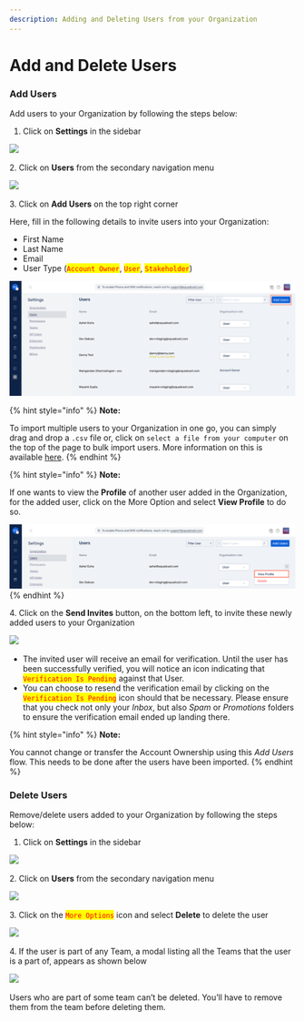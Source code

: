 ```yaml
---
description: Adding and Deleting Users from your Organization
---
```


# Add and Delete Users

### Add Users <a href="#add-users" id="add-users"></a>

Add users to your Organization by following the steps below:

1. Click on **Settings** in the sidebar

![](<../.gitbook/assets/add\_and\_delete\_users\_1 (1).png>)

2\. Click on **Users** from the secondary navigation menu

![](<../.gitbook/assets/add\_and\_delete\_users\_2 (2).png>)

3\. Click on **Add Users** on the top right corner

Here, fill in the following details to invite users into your Organization:

* First Name
* Last Name
* Email
* User Type (<mark style="color:red;">`Account Owner`</mark>, <mark style="color:red;">`User`</mark>, <mark style="color:red;">`Stakeholder`</mark>)

![](../.gitbook/assets/image.png)

{% hint style="info" %}
**Note:**

To import multiple users to your Organization in one go, you can simply drag and drop a `.csv` file or, click on `select a file from your computer` on the top of the page to bulk import users. More information on this is available [here](https://support.squadcast.com/docs/import-users).
{% endhint %}

{% hint style="info" %}
**Note:**

If one wants to view the **Profile** of another user added in the Organization, for the added user, click on the More Option and select **View Profile** to do so.

<img src="../.gitbook/assets/add_and_delete_users_6.png" alt="" data-size="original">
{% endhint %}

4\. Click on the **Send Invites** button, on the bottom left, to invite these newly added users to your Organization

![](../.gitbook/assets/add\_and\_delete\_users\_4.png)

* The invited user will receive an email for verification. Until the user has been successfully verified, you will notice an icon indicating that <mark style="color:red;">`Verification Is Pending`</mark> against that User.
* You can choose to resend the verification email by clicking on the <mark style="color:red;">`Verification Is Pending`</mark> icon should that be necessary. Please ensure that you check not only your _Inbox_, but also _Spam_ or _Promotions_ folders to ensure the verification email ended up landing there.

{% hint style="info" %}
**Note:**

You cannot change or transfer the Account Ownership using this _Add Users_ flow. This needs to be done after the users have been imported.
{% endhint %}

### Delete Users <a href="#delete-users" id="delete-users"></a>

Remove/delete users added to your Organization by following the steps below:

1. Click on **Settings** in the sidebar

![](<../.gitbook/assets/add\_and\_delete\_users\_1 (1) (1) (1).png>)

2\. Click on **Users** from the secondary navigation menu

![](<../.gitbook/assets/add\_and\_delete\_users\_2 (1).png>)

3\. Click on the <mark style="color:red;">`More Options`</mark> icon and select **Delete** to delete the user

![](../.gitbook/assets/add\_and\_delete\_users\_5.png)

4\. If the user is part of any Team, a modal listing all the Teams that the user is a part of, appears as shown below

![](../.gitbook/assets/add\_and\_delete\_users\_team\_list.png)

Users who are part of some team can’t be deleted. You’ll have to remove them from the team before deleting them.

